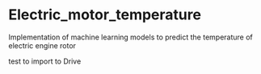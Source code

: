 # Electric_motor_temperature
Implementation of machine learning models to predict the temperature of electric engine rotor

test to import to Drive
